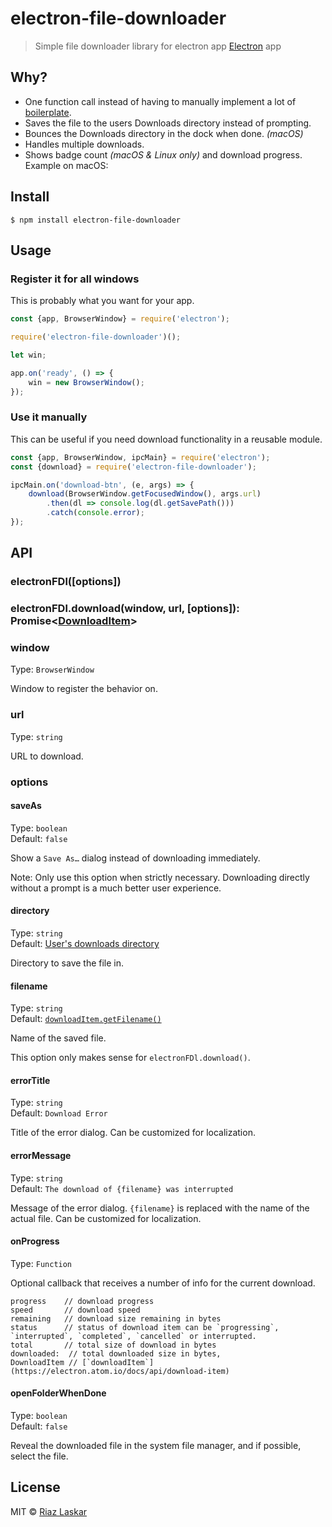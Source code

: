 # electron-file-downloader 

> Simple file downloader library for electron app [Electron](http://electron.atom.io) app


## Why?

- One function call instead of having to manually implement a lot of [boilerplate](index.js).
- Saves the file to the users Downloads directory instead of prompting.
- Bounces the Downloads directory in the dock when done. *(macOS)*
- Handles multiple downloads.
- Shows badge count *(macOS & Linux only)* and download progress. Example on macOS:
## Install

```
$ npm install electron-file-downloader
```


## Usage

### Register it for all windows

This is probably what you want for your app.

```js
const {app, BrowserWindow} = require('electron');

require('electron-file-downloader')();

let win;

app.on('ready', () => {
	win = new BrowserWindow();
});
```

### Use it manually

This can be useful if you need download functionality in a reusable module.

```js
const {app, BrowserWindow, ipcMain} = require('electron');
const {download} = require('electron-file-downloader');

ipcMain.on('download-btn', (e, args) => {
	download(BrowserWindow.getFocusedWindow(), args.url)
		.then(dl => console.log(dl.getSavePath()))
		.catch(console.error);
});
```

## API

### electronFDl([options])

### electronFDl.download(window, url, [options]): Promise<[DownloadItem](https://github.com/electron/electron/blob/master/docs/api/download-item.md)>

### window

Type: `BrowserWindow`

Window to register the behavior on.

### url

Type: `string`

URL to download.

### options

#### saveAs

Type: `boolean`<br>
Default: `false`

Show a `Save As…` dialog instead of downloading immediately.

Note: Only use this option when strictly necessary. Downloading directly without a prompt is a much better user experience.

#### directory

Type: `string`<br>
Default: [User's downloads directory](http://electron.atom.io/docs/api/app/#appgetpathname)

Directory to save the file in.

#### filename

Type: `string`<br>
Default: [`downloadItem.getFilename()`](https://electron.atom.io/docs/api/download-item/#downloaditemgetfilename)

Name of the saved file.

This option only makes sense for `electronFDl.download()`.

#### errorTitle

Type: `string`<br>
Default: `Download Error`

Title of the error dialog. Can be customized for localization.

#### errorMessage

Type: `string`<br>
Default: `The download of {filename} was interrupted`

Message of the error dialog. `{filename}` is replaced with the name of the actual file. Can be customized for localization.

#### onProgress

Type: `Function`

Optional callback that receives a number of info for the current download.

```
progress 	// download progress
speed   	// download speed
remaining 	// download size remaining in bytes
status		// status of download item can be `progressing`, `interrupted`, `completed`, `cancelled` or interrupted.
total		// total size of download in bytes
downloaded:  // total downloaded size in bytes,
DownloadItem // [`downloadItem`](https://electron.atom.io/docs/api/download-item)
```

#### openFolderWhenDone

Type: `boolean`<br>
Default: `false`

Reveal the downloaded file in the system file manager, and if possible, select the file.

## License

MIT © [Riaz Laskar](http://riazxrazor.in)
